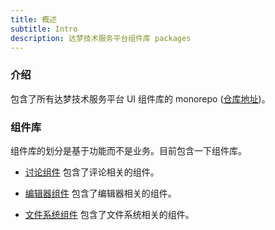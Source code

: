 ```yaml
---
title: 概述
subtitle: Intro
description: 达梦技术服务平台组件库 packages
---
```


### 介绍

包含了所有达梦技术服务平台 UI 组件库的 monorepo ([仓库地址](https://github.com/LikeTheDoge/eco-components))。

### 组件库

组件库的划分是基于功能而不是业务。目前包含一下组件库。

- [讨论组件](/eco-components-discuss/intro) 包含了评论相关的组件。

- [编辑器组件](/eco-components-editor/intro) 包含了编辑器相关的组件。

- [文件系统组件](/eco-components-file/intro) 包含了文件系统相关的组件。

